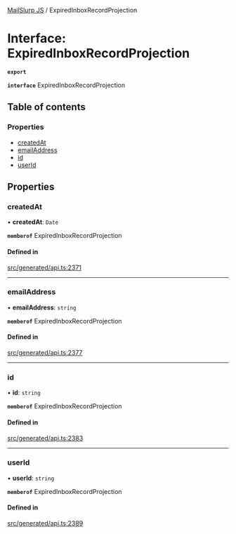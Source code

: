 [MailSlurp JS](../README.md) / ExpiredInboxRecordProjection

# Interface: ExpiredInboxRecordProjection

**`export`**

**`interface`** ExpiredInboxRecordProjection

## Table of contents

### Properties

- [createdAt](ExpiredInboxRecordProjection.md#createdat)
- [emailAddress](ExpiredInboxRecordProjection.md#emailaddress)
- [id](ExpiredInboxRecordProjection.md#id)
- [userId](ExpiredInboxRecordProjection.md#userid)

## Properties

### createdAt

• **createdAt**: `Date`

**`memberof`** ExpiredInboxRecordProjection

#### Defined in

[src/generated/api.ts:2371](https://github.com/mailslurp/mailslurp-client/blob/5523864/src/generated/api.ts#L2371)

___

### emailAddress

• **emailAddress**: `string`

**`memberof`** ExpiredInboxRecordProjection

#### Defined in

[src/generated/api.ts:2377](https://github.com/mailslurp/mailslurp-client/blob/5523864/src/generated/api.ts#L2377)

___

### id

• **id**: `string`

**`memberof`** ExpiredInboxRecordProjection

#### Defined in

[src/generated/api.ts:2383](https://github.com/mailslurp/mailslurp-client/blob/5523864/src/generated/api.ts#L2383)

___

### userId

• **userId**: `string`

**`memberof`** ExpiredInboxRecordProjection

#### Defined in

[src/generated/api.ts:2389](https://github.com/mailslurp/mailslurp-client/blob/5523864/src/generated/api.ts#L2389)
